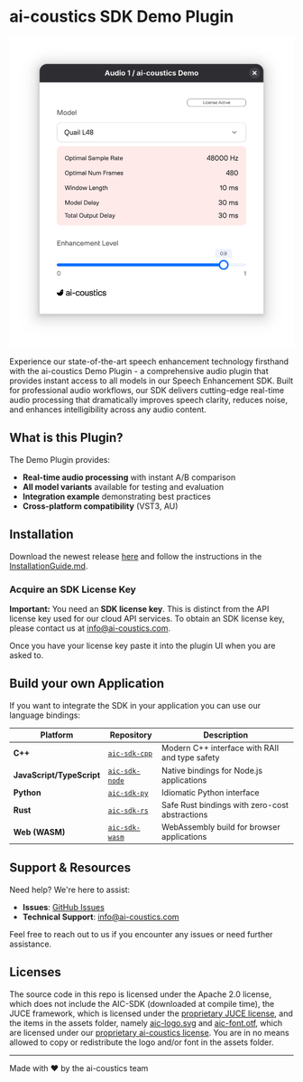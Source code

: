 # ai-coustics SDK Demo Plugin

<div align="center">
    <img src="assets/screenshot.png" alt="Plugin Screenshot" width="600">
</div>

Experience our state-of-the-art speech enhancement technology firsthand with the ai-coustics Demo Plugin - a comprehensive audio plugin that provides instant access to all models in our Speech Enhancement SDK. Built for professional audio workflows, our SDK delivers cutting-edge real-time audio processing that dramatically improves speech clarity, reduces noise, and enhances intelligibility across any audio content.

## What is this Plugin?

The Demo Plugin provides:
- **Real-time audio processing** with instant A/B comparison
- **All model variants** available for testing and evaluation
- **Integration example** demonstrating best practices
- **Cross-platform compatibility** (VST3, AU)

## Installation

Download the newest release [here](https://github.com/ai-coustics/aic-sdk-plugin/releases) and follow the instructions in the [InstallationGuide.md](release/InstallationGuide.md).

### Acquire an SDK License Key

**Important:** You need an **SDK license key**. This is distinct from the API license key used for our cloud API services. To obtain an SDK license key, please contact us at [info@ai-coustics.com](mailto:info@ai-coustics.com).

Once you have your license key paste it into the plugin UI when you are asked to.

## Build your own Application

If you want to integrate the SDK in your application you can use our language bindings:

| Platform | Repository | Description |
|----------|------------|-------------|
| **C++** | [`aic-sdk-cpp`](https://github.com/ai-coustics/aic-sdk-cpp) | Modern C++ interface with RAII and type safety |
| **JavaScript/TypeScript** | [`aic-sdk-node`](https://github.com/ai-coustics/aic-sdk-node) | Native bindings for Node.js applications |
| **Python** | [`aic-sdk-py`](https://github.com/ai-coustics/aic-sdk-py) | Idiomatic Python interface |
| **Rust** | [`aic-sdk-rs`](https://github.com/ai-coustics/aic-sdk-rs) | Safe Rust bindings with zero-cost abstractions |
| **Web (WASM)** | [`aic-sdk-wasm`](https://github.com/ai-coustics/aic-sdk-wasm) | WebAssembly build for browser applications |

## Support & Resources

Need help? We're here to assist:

- **Issues**: [GitHub Issues](https://github.com/ai-coustics/aic-sdk-plugin/issues)
- **Technical Support**: [info@ai-coustics.com](mailto:info@ai-coustics.com)

Feel free to reach out to us if you encounter any issues or need further assistance.

## Licenses

The source code in this repo is licensed under the Apache 2.0 license, which does not include the AIC-SDK (downloaded at compile time), the JUCE framework, which is licensed under the [proprietary JUCE license](https://juce.com/legal/juce-7-license/), and the items in the assets folder, namely [aic-logo.svg](assets/aic_logo.svg) and [aic-font.otf](assets/aic_font.otf), which are licensed under our [proprietary ai-coustics license](LICENSE.AIC-SDK). You are in no means allowed to copy or redistribute the logo and/or font in the assets folder.

---

Made with ❤️ by the ai-coustics team
